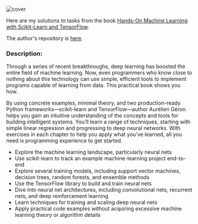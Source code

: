 ![cover](https://learning.oreilly.com/library/cover/9781492032632/250w/)

Here are my solutions to tasks from the book [Hands-On Machine Learning with Scikit-Learn and TensorFlow](https://www.oreilly.com/library/view/hands-on-machine-learning/9781491962282/).
  
The author's repository is [here](https://github.com/ageron/handson-ml).

### Description:
Through a series of recent breakthroughs, deep learning has boosted the entire field of machine learning. Now, even programmers who know close to nothing about this technology can use simple, efficient tools to implement programs capable of learning from data. This practical book shows you how.
  
By using concrete examples, minimal theory, and two production-ready Python frameworks—scikit-learn and TensorFlow—author Aurélien Géron helps you gain an intuitive understanding of the concepts and tools for building intelligent systems. You’ll learn a range of techniques, starting with simple linear regression and progressing to deep neural networks. With exercises in each chapter to help you apply what you’ve learned, all you need is programming experience to get started.
  
- Explore the machine learning landscape, particularly neural nets
- Use scikit-learn to track an example machine-learning project end-to-end
- Explore several training models, including support vector machines, decision trees, random forests, and ensemble methods
- Use the TensorFlow library to build and train neural nets
- Dive into neural net architectures, including convolutional nets, recurrent nets, and deep reinforcement learning
- Learn techniques for training and scaling deep neural nets
- Apply practical code examples without acquiring excessive machine learning theory or algorithm details
